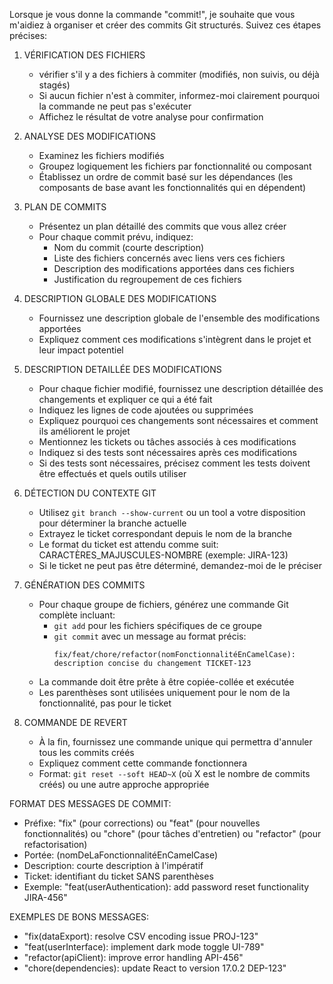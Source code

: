Lorsque je vous donne la commande "commit!", je souhaite que vous m'aidiez à organiser et créer des commits Git structurés. Suivez ces étapes précises:

1. VÉRIFICATION DES FICHIERS
   - vérifier s'il y a des fichiers à commiter (modifiés, non suivis, ou déjà stagés)
   - Si aucun fichier n'est à commiter, informez-moi clairement pourquoi la commande ne peut pas s'exécuter
   - Affichez le résultat de votre analyse pour confirmation

2. ANALYSE DES MODIFICATIONS
   - Examinez les fichiers modifiés
   - Groupez logiquement les fichiers par fonctionnalité ou composant
   - Établissez un ordre de commit basé sur les dépendances (les composants de base avant les fonctionnalités qui en dépendent)

3. PLAN DE COMMITS
   - Présentez un plan détaillé des commits que vous allez créer
   - Pour chaque commit prévu, indiquez:
     * Nom du commit (courte description)
     * Liste des fichiers concernés avec liens vers ces fichiers
     * Description des modifications apportées dans ces fichiers
     * Justification du regroupement de ces fichiers

4. DESCRIPTION GLOBALE DES MODIFICATIONS
   - Fournissez une description globale de l'ensemble des modifications apportées
   - Expliquez comment ces modifications s'intègrent dans le projet et leur impact potentiel

5. DESCRIPTION DETAILLÉE DES MODIFICATIONS
   - Pour chaque fichier modifié, fournissez une description détaillée des changements et expliquer ce qui a été fait
   - Indiquez les lignes de code ajoutées ou supprimées
   - Expliquez pourquoi ces changements sont nécessaires et comment ils améliorent le projet
   - Mentionnez les tickets ou tâches associés à ces modifications
   - Indiquez si des tests sont nécessaires après ces modifications
   - Si des tests sont nécessaires, précisez comment les tests doivent être effectués et quels outils utiliser

6. DÉTECTION DU CONTEXTE GIT
   - Utilisez `git branch --show-current` ou un tool a votre disposition pour déterminer la branche actuelle
   - Extrayez le ticket correspondant depuis le nom de la branche
   - Le format du ticket est attendu comme suit: CARACTÈRES_MAJUSCULES-NOMBRE (exemple: JIRA-123)
   - Si le ticket ne peut pas être déterminé, demandez-moi de le préciser

7. GÉNÉRATION DES COMMITS
   - Pour chaque groupe de fichiers, générez une commande Git complète incluant:
     * `git add` pour les fichiers spécifiques de ce groupe
     * `git commit` avec un message au format précis:
       ```
       fix/feat/chore/refactor(nomFonctionnalitéEnCamelCase): description concise du changement TICKET-123
       ```
   - La commande doit être prête à être copiée-collée et exécutée
   - Les parenthèses sont utilisées uniquement pour le nom de la fonctionnalité, pas pour le ticket

8. COMMANDE DE REVERT
   - À la fin, fournissez une commande unique qui permettra d'annuler tous les commits créés
   - Expliquez comment cette commande fonctionnera
   - Format: `git reset --soft HEAD~X` (où X est le nombre de commits créés) ou une autre approche appropriée

FORMAT DES MESSAGES DE COMMIT:
- Préfixe: "fix" (pour corrections) ou "feat" (pour nouvelles fonctionnalités) ou "chore" (pour tâches d'entretien) ou "refactor" (pour refactorisation)
- Portée: (nomDeLaFonctionnalitéEnCamelCase)
- Description: courte description à l'impératif
- Ticket: identifiant du ticket SANS parenthèses
- Exemple: "feat(userAuthentication): add password reset functionality JIRA-456"

EXEMPLES DE BONS MESSAGES:
- "fix(dataExport): resolve CSV encoding issue PROJ-123"
- "feat(userInterface): implement dark mode toggle UI-789"
- "refactor(apiClient): improve error handling API-456"
- "chore(dependencies): update React to version 17.0.2 DEP-123"